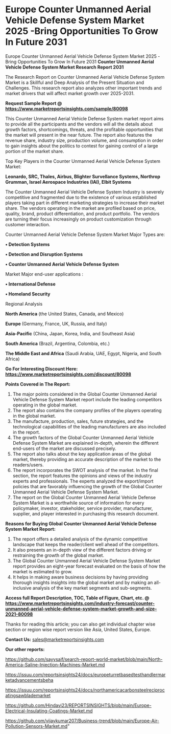 # Europe Counter Unmanned Aerial Vehicle Defense System Market 2025 -Bring Opportunities To Grow In Future 2031
 Europe Counter Unmanned Aerial Vehicle Defense System Market 2025 -Bring Opportunities To Grow In Future 2031
<strong>Counter Unmanned Aerial Vehicle Defense System Market Research Report 2031</strong>

The Research Report on Counter Unmanned Aerial Vehicle Defense System Market is a Skillful and Deep Analysis of the Present Situation and Challenges. This research report also analyzes other important trends and market drivers that will affect market growth over 2025-2031.

<strong>Request Sample Report @ <a href=https://www.marketreportsinsights.com/sample/80098>https://www.marketreportsinsights.com/sample/80098</a></strong>

This Counter Unmanned Aerial Vehicle Defense System market report aims to provide all the participants and the vendors will all the details about growth factors, shortcomings, threats, and the profitable opportunities that the market will present in the near future. The report also features the revenue share, industry size, production volume, and consumption in order to gain insights about the politics to contest for gaining control of a large portion of the market share.

Top Key Players in the Counter Unmanned Aerial Vehicle Defense System Market:

<strong>Leonardo, SRC, Thales, Airbus, Blighter Survellance Systems, Northrop Grumman, Israel Aerospace Industries (IAI), Elbit Systems</strong>

The Counter Unmanned Aerial Vehicle Defense System Industry is severely competitive and fragmented due to the existence of various established players taking part in different marketing strategies to increase their market share. The vendors operating in the market are profiled based on price, quality, brand, product differentiation, and product portfolio. The vendors are turning their focus increasingly on product customization through customer interaction.

Counter Unmanned Aerial Vehicle Defense System Market Major Types are:

<strong>• Detection Systems

• Detection and Disruption Systems

• Counter Unmanned Aerial Vehicle Defense System</strong>

Market Major end-user applications :

<strong>• International Defense

• Homeland Security</strong>

Regional Analysis

</u><strong><b>North America</b></strong> (the United States, Canada, and Mexico)

<strong><b>Europe </b></strong>(Germany, France, UK, Russia, and Italy)

<strong><b>Asia-Pacific</b></strong> (China, Japan, Korea, India, and Southeast Asia)

<strong><b>South America</b></strong> (Brazil, Argentina, Colombia, etc.)

<strong><b>The Middle East and Africa</b></strong> (Saudi Arabia, UAE, Egypt, Nigeria, and South Africa)

<strong>Go For Interesting Discount Here: <a href=https://www.marketreportsinsights.com/discount/80098>https://www.marketreportsinsights.com/discount/80098</a></strong>

<strong>Points Covered in The Report:</strong>
<ol>
  <li>The major points considered in the Global Counter Unmanned Aerial Vehicle Defense System Market report include the leading competitors operating in the global market.</li>
  <li>The report also contains the company profiles of the players operating in the global market.</li>
  <li>The manufacture, production, sales, future strategies, and the technological capabilities of the leading manufacturers are also included in the report.</li>
  <li>The growth factors of the Global Counter Unmanned Aerial Vehicle Defense System Market are explained in-depth, wherein the different end-users of the market are discussed precisely.</li>
  <li>The report also talks about the key application areas of the global market, thereby providing an accurate description of the market to the readers/users.</li>
  <li>The report incorporates the SWOT analysis of the market. In the final section, the report features the opinions and views of the industry experts and professionals. The experts analyzed the export/import policies that are favorably influencing the growth of the Global Counter Unmanned Aerial Vehicle Defense System Market.</li>
  <li>The report on the Global Counter Unmanned Aerial Vehicle Defense System Market is a worthwhile source of information for every policymaker, investor, stakeholder, service provider, manufacturer, supplier, and player interested in purchasing this research document.</li>
</ol>
<strong>Reasons for Buying Global Counter Unmanned Aerial Vehicle Defense System Market Report:</strong>

<ol>
  <li>The report offers a detailed analysis of the dynamic competitive landscape that keeps the reader/client well ahead of the competitors.</li>
  <li>It also presents an in-depth view of the different factors driving or restraining the growth of the global market.</li>
  <li>The Global Counter Unmanned Aerial Vehicle Defense System Market report provides an eight-year forecast evaluated on the basis of how the market is estimated to grow.</li>
  <li>It helps in making aware business decisions by having providing thorough insights insights into the global market and by making an all-inclusive analysis of the key market segments and sub-segments.</li>
</ol>
<strong>Access full Report Description, TOC, Table of Figure, Chart, etc. @ <a href=https://www.marketreportsinsights.com/industry-forecast/counter-unmanned-aerial-vehicle-defense-system-market-growth-and-size-2021-80098>https://www.marketreportsinsights.com/industry-forecast/counter-unmanned-aerial-vehicle-defense-system-market-growth-and-size-2021-80098</a></strong>


Thanks for reading this article; you can also get individual chapter wise section or region wise report version like Asia, United States, Europe.

<strong>Contact Us:</strong>
sales@marketreportsinsights.com

<strong>Our other reports:</strong>

<a href=https://github.com/sayysaif/search-report-world-market/blob/main/North-America-Saline-Injection-Machines-Market.md>https://github.com/sayysaif/search-report-world-market/blob/main/North-America-Saline-Injection-Machines-Market.md</a>

<a href=https://issuu.com/reportsinsights24/docs/europeturretbasedtesthandlermarketadvancementsbeha>https://issuu.com/reportsinsights24/docs/europeturretbasedtesthandlermarketadvancementsbeha</a>

<a href=https://issuu.com/reportsinsights24/docs/northamericacarbonsteelreciprocatingsawblademarket>https://issuu.com/reportsinsights24/docs/northamericacarbonsteelreciprocatingsawblademarket</a>

<a href=https://github.com/Hindavi23/REPORTSINSIGHTS/blob/main/Europe-Electrical-Insulating-Coatings-Market.md>https://github.com/Hindavi23/REPORTSINSIGHTS/blob/main/Europe-Electrical-Insulating-Coatings-Market.md</a>

<a href=https://github.com/vijaykumar207/Business-trend/blob/main/Europe-Air-Pollution-Sensors-Market.md>https://github.com/vijaykumar207/Business-trend/blob/main/Europe-Air-Pollution-Sensors-Market.md</a>"
